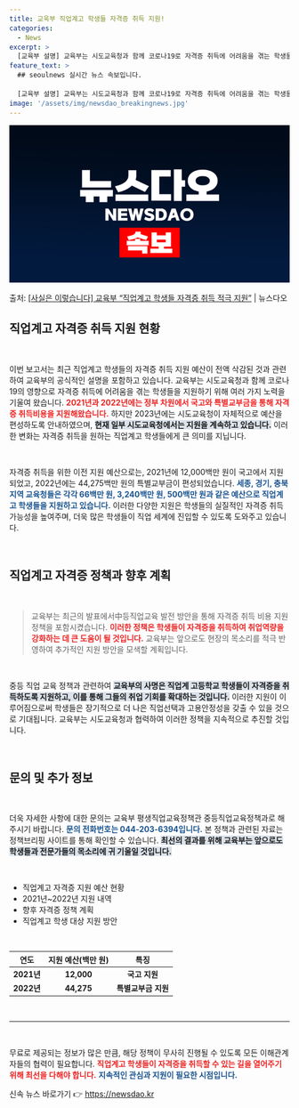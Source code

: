 ```yaml
---
title: 교욱부 직업계고 학생들 자격증 취득 지원!
categories:
  - News
excerpt: >
  [교육부 설명] 교육부는 시도교육청과 함께 코로나19로 자격증 취득에 어려움을 겪는 학생들을 지원하기 위해 …
feature_text: >
  ## seoulnews 실시간 뉴스 속보입니다.

  [교육부 설명] 교육부는 시도교육청과 함께 코로나19로 자격증 취득에 어려움을 겪는 학생들을 지원하기 위해 …
image: '/assets/img/newsdao_breakingnews.jpg'
---
```


![뉴스다오 속보](/assets/img/newsdao_breakingnews.jpg)

<p>출처: <a href="https://newsdao.kr/2467" rel="dofollow">[사실은 이렇습니다] 교육부 “직업계고 학생들 자격증 취득 적극 지원”</a> | 뉴스다오</p>

<h2 data-ke-size="size26">직업계고 자격증 취득 지원 현황</h2>

<p data-ke-size="size16">&nbsp;</p>

이번 보고서는 최근 직업계고 학생들의 자격증 취득 지원 예산이 전액 삭감된 것과 관련하여 교육부의 공식적인 설명을 포함하고 있습니다. 교육부는 시도교육청과 함께 코로나19의 영향으로 자격증 취득에 어려움을 겪는 학생들을 지원하기 위해 여러 가지 노력을 기울여 왔습니다. <b><span style="color: #ee2323;">2021년과 2022년에는 정부 차원에서 국고와 특별교부금을 통해 자격증 취득비용을 지원해왔습니다.</span></b> 하지만 2023년에는 시도교육청이 자체적으로 예산을 편성하도록 안내하였으며, <b><span style="background-color: #21538527;">현재 일부 시도교육청에서는 지원을 계속하고 있습니다.</span></b> 이러한 변화는 자격증 취득을 원하는 직업계고 학생들에게 큰 의미를 지닙니다. 

<p data-ke-size="size16">&nbsp;</p>

자격증 취득을 위한 이전 지원 예산으로는, 2021년에 12,000백만 원이 국고에서 지원되었고, 2022년에는 44,275백만 원의 특별교부금이 편성되었습니다. <b><span style="color: #1a5490;">세종, 경기, 충북 지역 교육청들은 각각 66백만 원, 3,240백만 원, 500백만 원과 같은 예산으로 직업계고 학생들을 지원하고 있습니다.</span></b> 이러한 다양한 지원은 학생들의 실질적인 자격증 취득 가능성을 높여주며, 더욱 많은 학생들이 직업 세계에 진입할 수 있도록 도와주고 있습니다.

<p data-ke-size="size16">&nbsp;</p>

<h2 data-ke-size="size26">직업계고 자격증 정책과 향후 계획</h2>

<p data-ke-size="size16">&nbsp;</p>

<blockquote>교육부는 최근의 발표에서中등직업교육 발전 방안을 통해 자격증 취득 비용 지원 정책을 포함시켰습니다. <b><span style="color: #ee2323;">이러한 정책은 학생들이 자격증을 취득하여 취업역량을 강화하는 데 큰 도움이 될 것입니다.</span></b> 교육부는 앞으로도 현장의 목소리를 적극 반영하여 추가적인 지원 방안을 모색할 계획입니다.</blockquote>

<p data-ke-size="size16">&nbsp;</p>

중등 직업 교육 정책과 관련하여 <b><span style="background-color: #21538527;">교육부의 사명은 직업계 고등학교 학생들이 자격증을 취득하도록 지원하고, 이를 통해 그들의 취업 기회를 확대하는 것입니다.</span></b> 이러한 지원이 이루어짐으로써 학생들은 장기적으로 더 나은 직업선택과 고용안정성을 갖출 수 있을 것으로 기대됩니다. 교육부는 시도교육청과 협력하여 이러한 정책을 지속적으로 추진할 것입니다.

<p data-ke-size="size16">&nbsp;</p>

<h2 data-ke-size="size26">문의 및 추가 정보</h2>

<p data-ke-size="size16">&nbsp;</p>

더욱 자세한 사항에 대한 문의는 교육부 평생직업교육정책관 중등직업교육정책과로 해 주시기 바랍니다. <b><span style="color: #1a5490;">문의 전화번호는 044-203-6394입니다.</span></b> 본 정책과 관련된 자료는 정책브리핑 사이트를 통해 확인할 수 있습니다. <b><span style="background-color: #21538527;">최선의 결과를 위해 교육부는 앞으로도 학생들과 전문가들의 목소리에 귀 기울일 것입니다.</span></b>

<p data-ke-size="size16">&nbsp;</p>

<ul>
    <li>직업계고 자격증 지원 예산 현황</li>
    <li>2021년~2022년 지원 내역</li>
    <li>향후 자격증 정책 계획</li>
    <li>직업계고 학생 대상 지원 방안</li>
</ul>

<p data-ke-size="size16">&nbsp;</p>

<table style="width: 100%;">
    <thead>
        <tr>
            <th style="text-align: center;">연도</th>
            <th style="text-align: center;">지원 예산(백만 원)</th>
            <th style="text-align: center;">특징</th>
        </tr>
    </thead>
    <tbody>
        <tr>
            <td style="text-align: center; height: 17px;"><b>2021년</b></td>
            <td style="text-align: center; height: 17px;"><b>12,000</b></td>
            <td style="text-align: center; height: 17px;"><b>국고 지원</b></td>
        </tr>
        <tr>
            <td style="text-align: center; height: 17px;"><b>2022년</b></td>
            <td style="text-align: center; height: 17px;"><b>44,275</b></td>
            <td style="text-align: center; height: 17px;"><b>특별교부금 지원</b></td>
        </tr>
    </tbody>
</table>

<p data-ke-size="size16">&nbsp;</p> 

<hr /> 

<p data-ke-size="size16">&nbsp;</p> 

무료로 제공되는 정보가 많은 만큼, 해당 정책이 무사히 진행될 수 있도록 모든 이해관계자들의 협력이 필요합니다. <b><span style="color: #ee2323;">직업계고 학생들이 자격증을 취득할 수 있는 길을 열어주기 위해 최선을 다해야 합니다.</span></b> <b><span style="color: #1a5490;">지속적인 관심과 지원이 필요한 시점입니다.</span></b> 

신속 뉴스 바로가기 👉 <a href="https://newsdao.kr" rel="dofollow">https://newsdao.kr</a>


